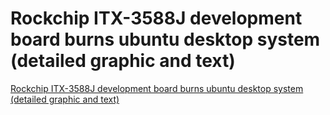 # Rockchip ITX-3588J development board burns ubuntu desktop system (detailed graphic and text)
[Rockchip ITX-3588J development board burns ubuntu desktop system (detailed graphic and text)](https://aiwithcloud.com/2022/09/15/rockchip_itx_3588j_development_board_burns_ubuntu_desktop_system_detailed_graphic_and_text/)